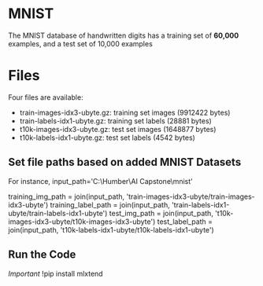 # MNIST
The MNIST database of handwritten digits has a training set of **60,000** examples, and a test set of 10,000 examples


# Files

Four files are available:

-   train-images-idx3-ubyte.gz: training set images (9912422 bytes)
-   train-labels-idx1-ubyte.gz: training set labels (28881 bytes)
-   t10k-images-idx3-ubyte.gz: test set images (1648877 bytes)
-   t10k-labels-idx1-ubyte.gz: test set labels (4542 bytes)

## Set file paths based on added MNIST Datasets

For instance,
input_path='C:\Humber\AI Capstone\mnist'

training_img_path = join(input_path, 'train-images-idx3-ubyte/train-images-idx3-ubyte')
training_label_path = join(input_path, 'train-labels-idx1-ubyte/train-labels-idx1-ubyte')
test_img_path = join(input_path, 't10k-images-idx3-ubyte/t10k-images-idx3-ubyte')
test_label_path = join(input_path, 't10k-labels-idx1-ubyte/t10k-labels-idx1-ubyte')

## Run the Code

*Important*
!pip install mlxtend
